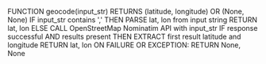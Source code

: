 FUNCTION geocode(input_str) RETURNS (latitude, longitude) OR (None, None)
    IF input_str contains ',' THEN
        PARSE lat, lon from input string
        RETURN lat, lon
    ELSE
        CALL OpenStreetMap Nominatim API with input_str
        IF response successful AND results present THEN
            EXTRACT first result latitude and longitude
            RETURN lat, lon
    ON FAILURE OR EXCEPTION:
        RETURN None, None
